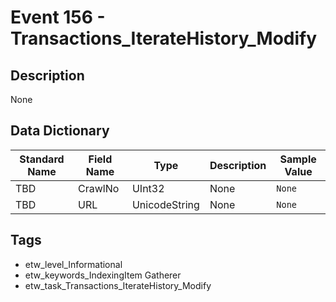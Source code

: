 # Event 156 - Transactions_IterateHistory_Modify

## Description
None

## Data Dictionary
|Standard Name|Field Name|Type|Description|Sample Value|
|---|---|---|---|---|
|TBD|CrawlNo|UInt32|None|`None`|
|TBD|URL|UnicodeString|None|`None`|

## Tags
* etw_level_Informational
* etw_keywords_IndexingItem Gatherer
* etw_task_Transactions_IterateHistory_Modify
